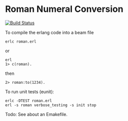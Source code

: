 # Roman Numeral Conversion

[![Build Status](https://travis-ci.org/glyphrider/roman.erl.svg?branch=master)](https://travis-ci.org/glyphrider/roman.erl)

To compile the erlang code into a beam file

	erlc roman.erl

or

	erl
	1> c(roman).

then

	2> roman:to(1234).


To run unit tests (eunit):

	erlc -DTEST roman.erl
	erl -s roman verbose_testing -s init stop

Todo: See about an Emakefile.
